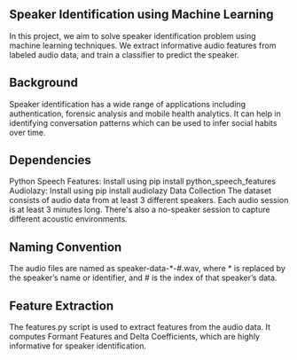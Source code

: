 ## Speaker Identification using Machine Learning
In this project, we aim to solve speaker identification problem using machine learning techniques. We extract informative audio features from labeled audio data, and train a classifier to predict the speaker.

## Background
Speaker identification has a wide range of applications including authentication, forensic analysis and mobile health analytics. It can help in identifying conversation patterns which can be used to infer social habits over time.

## Dependencies
Python Speech Features: Install using pip install python_speech_features
Audiolazy: Install using pip install audiolazy
Data Collection
The dataset consists of audio data from at least 3 different speakers. Each audio session is at least 3 minutes long. There's also a no-speaker session to capture different acoustic environments.

## Naming Convention
The audio files are named as speaker-data-*-#.wav, where * is replaced by the speaker’s name or identifier, and # is the index of that speaker’s data.

## Feature Extraction
The features.py script is used to extract features from the audio data. It computes Formant Features and Delta Coefficients, which are highly informative for speaker identification.
